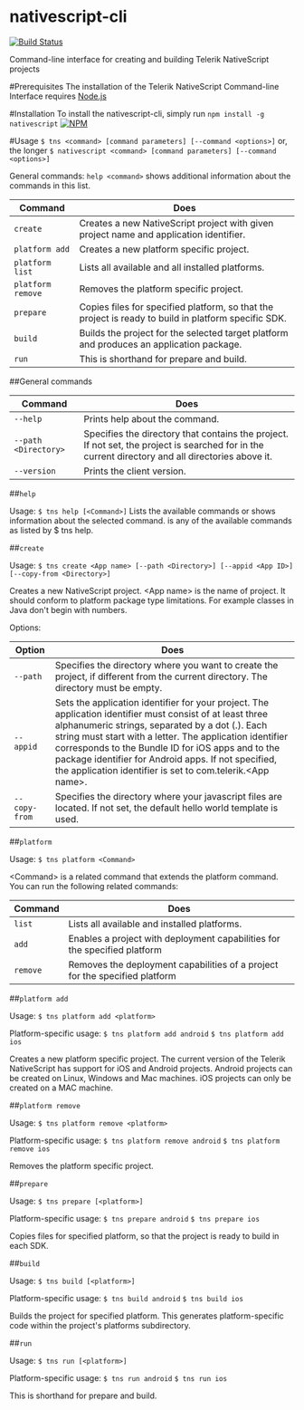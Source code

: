 nativescript-cli
================
[![Build Status](https://travis-ci.org/NativeScript/nativescript-cli.svg?branch=build)](https://travis-ci.org/NativeScript/nativescript-cli)

Command-line interface for creating and building Telerik NativeScript projects

#Prerequisites
The installation of the Telerik NativeScript Command-line Interface requires [Node.js](http://nodejs.org/)

#Installation
To install the nativescript-cli, simply run
`npm install -g nativescript`
[![NPM](https://nodei.co/npm/nativescript.png?downloads=true&stars=true)](https://nodei.co/npm/nativescript/)

#Usage
`$ tns <command> [command parameters] [--command <options>]`
or, the longer
`$ nativescript <command> [command parameters] [--command <options>]`

General commands:
`help <command>` shows additional information about the commands in this list.

| Command | Does |
| ------- | ---- |
|`create` | Creates a new NativeScript project with given project name and application identifier. |
|`platform add` | Creates a new platform specific project. |
|`platform list` | Lists all available and all installed platforms. |
|`platform remove` | Removes the platform specific project. |
|`prepare` | Copies files for specified platform, so that the project is ready to build in platform specific SDK. |
|`build` | Builds the project for the selected target platform and produces an application package. |
|`run`| This is shorthand for prepare and build. |

##General commands

| Command | Does |
| ------ | ---- |
| `--help` | Prints help about the command. |
| `--path <Directory>` | Specifies the directory that contains the project. If not set, the project is searched for in the current directory and all directories above it. |
| `--version` | Prints the client version.|

##`help`

Usage:
`$ tns help [<Command>]`
Lists the available commands or shows information about the selected command.
<Command> is any of the available commands as listed by $ tns help.

##`create`

Usage:
 `$ tns create <App name> [--path <Directory>] [--appid <App ID>] [--copy-from <Directory>]`

Creates a new NativeScript project.
&lt;App name> is the name of project. It should conform to platform package type limitations. For example classes in Java don't begin with numbers.

Options:

| Option | Does |
| ------ | ---- |
| `--path` | Specifies the directory where you want to create the project, if different from the current directory. The directory must be empty. |
| `--appid` | Sets the application identifier for your project. The application identifier must consist of at least three alphanumeric strings, separated by a dot (.). Each string must start with a letter. The application identifier corresponds to the Bundle ID for iOS apps and to the package identifier for Android apps. If not specified, the application identifier is set to com.telerik.&lt;App name>. |
| `--copy-from` | Specifies the directory where your javascript files are located. If not set, the default hello world template is used. |

##`platform`

Usage:
`$ tns platform <Command>`

&lt;Command> is a related command that extends the platform command. You can run the following related commands:

| Command | Does |
| ------- | ---- |
| `list` | Lists all available and installed platforms. |
| `add` | Enables a project with deployment capabilities for the specified platform |
| `remove` | Removes the deployment capabilities of a project for the specified platform|

##`platform add`

Usage:
`$ tns platform add <platform>`

Platform-specific usage:
`$ tns platform add android`
`$ tns platform add ios`

Creates a new platform specific project. The current version of the Telerik NativeScript has support for iOS and Android projects.
Android projects can be created on Linux, Windows and Mac machines. iOS projects can only be created on a MAC machine.

##`platform remove`

Usage:
`$ tns platform remove <platform>`

Platform-specific usage:
`$ tns platform remove android`
`$ tns platform remove ios`

Removes the platform specific project.

##`prepare`

Usage:
`$ tns prepare [<platform>]`

Platform-specific usage:
`$ tns prepare android`
`$ tns prepare ios`

Copies files for specified platform, so that the project is ready to build in each SDK.

##`build`

Usage:
`$ tns build [<platform>]`

Platform-specific usage:
`$ tns build android`
`$ tns build ios`

Builds the project for specified platform. This generates platform-specific code within the project's platforms subdirectory.

##`run`

Usage:
`$ tns run [<platform>]`

Platform-specific usage:
`$ tns run android`
`$ tns run ios`

This is shorthand for prepare and build.
